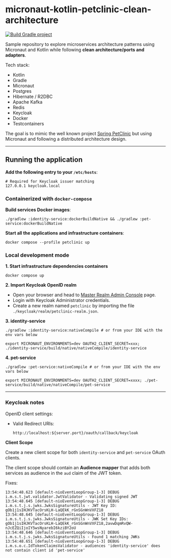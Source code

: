 # micronaut-kotlin-petclinic-clean-architecture

[![Build Gradle project](https://github.com/ArnauAregall/micronaut-kotlin-petclinic-clean-architecture/actions/workflows/build-gradle-project.yml/badge.svg)](https://github.com/ArnauAregall/micronaut-kotlin-petclinic-clean-architecture/actions/workflows/build-gradle-project.yml)

Sample repository to explore microservices architecture patterns using Micronaut and Kotlin while following **clean architecture/ports and adapters**.

Tech stack:

- Kotlin
- Gradle
- Micronaut
- Postgres
- Hibernate / R2DBC
- Apache Kafka
- Redis
- Keycloak
- Docker
- Testcontainers

The goal is to mimic the well known project [Spring PetClinic](https://spring-petclinic.github.io/) but using Micronaut and following a distributed architecture design.

----

## Running the application

**Add the following entry to your `/etc/hosts`**:

```
# Required for Keycloak issuer matching 
127.0.0.1 keycloak.local
```

### Containerized with `docker-compose`

**Build services Docker images**:

```
./gradlew :identity-service:dockerBuildNative && ./gradlew :pet-service:dockerBuildNative
```

**Start all the applications and infrastructure containers**:

```
docker compose --profile petclinic up
```

### Local development mode

**1. Start infrastructure dependencies containers**

```shell
docker compose up
```

**2. Import Keycloak OpenID realm**

- Open your browser and head to [Master Realm Admin Console](http://keycloak.local:8082/admin/master/console/) page.
- Login with Keycloak Administrator credentials.
- Create a new realm named `petclinic` by importing the file `./keycloak/realm/petclinic-realm.json`.

**3. identity-service**

```shell
./gradlew :identity-service:nativeCompile # or from your IDE with the env vars below

export MICRONAUT_ENVIRONMENTS=dev OAUTH2_CLIENT_SECRET=xxx; ./identity-service/build/native/nativeCompile/identity-service
```

**4. pet-service**

```shell
./gradlew :pet-service:nativeCompile # or from your IDE with the env vars below

export MICRONAUT_ENVIRONMENTS=dev OAUTH2_CLIENT_SECRET=xxxx; ./pet-service/build/native/nativeCompile/pet-service
```

----

### Keycloak notes

OpenID client settings:

- Valid Redirect URIs:

    ````
    http://localhost:${server.port}/oauth/callback/keycloak 
    ````

**Client Scope**

Create a new client scope for both `identity-service` and `pet-service` OAuth clients.

The client scope should contain an **Audience mapper** that adds both services as audience in the `aud` claim of the JWT token.

Fixes:

```
13:54:48.623 [default-nioEventLoopGroup-1-3] DEBUG i.m.s.t.jwt.validator.JwtValidator - Validating signed JWT
13:54:48.645 [default-nioEventLoopGroup-1-3] DEBUG i.m.s.t.j.s.jwks.JwksSignatureUtils - JWT Key ID: gOb1j1sIHJKVTacOrsKLH-LaQEkK_rGnSGnWnVXFZ18
13:54:48.645 [default-nioEventLoopGroup-1-3] DEBUG i.m.s.t.j.s.jwks.JwksSignatureUtils - JWK Set Key IDs: gOb1j1sIHJKVTacOrsKLH-LaQEkK_rGnSGnWnVXFZ18,2avwDqmRvQW-nJcEZQiIjoIY5wsNyarebI6kziBY2oU
13:54:48.646 [default-nioEventLoopGroup-1-3] DEBUG i.m.s.t.j.s.jwks.JwksSignatureUtils - Found 1 matching JWKs
13:54:48.651 [default-nioEventLoopGroup-1-3] DEBUG i.m.s.o.c.IdTokenClaimsValidator - audiences 'identity-service' does not contain client id 'pet-service'
```
